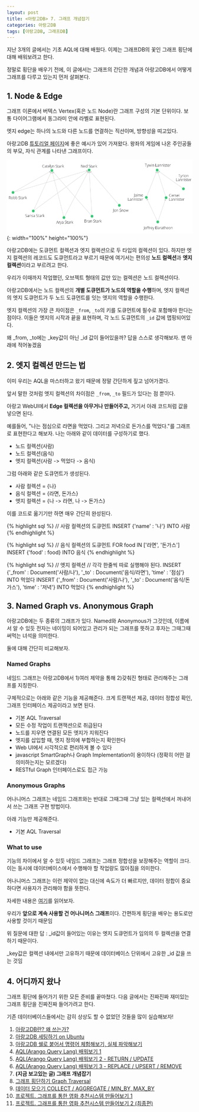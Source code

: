 ```yaml
---
layout: post
title: <아랑고DB> 7. 그래프 개념잡기
categories: 아랑고DB
tags: [아랑고DB, 그래프DB]
---
```

  
<div class="message">
지난 3개의 글에서는 기초 AQL에 대해 배웠다. 이제는 그래프DB의 꽃인 그래프 횡단에 대해 배워보려고 한다.
  
정말로 횡단을 배우기 전에, 이 글에서는 그래프의 간단한 개념과 아랑고DB에서 어떻게 그래프를 다루고 있는지 먼저 살펴본다. 
</div>

## 1. Node & Edge

그래프 이론에서 버텍스 Vertex(혹은 노드 Node)란 그래프 구성의 기본 단위이다. 보통 다이어그램에서 동그라미 안에 라벨로 표현된다. 

엣지 edge는 하나의 노드와 다른 노드를 연결하는 직선이며, 방향성을 띠고있다. 

아랑고DB [튜토리얼 페이지](https://www.arangodb.com/docs/stable/aql/tutorial-traversal.html)에 좋은 예시가 있어 가져왔다. 왕좌의 게임에 나온 주인공들의 부모, 자식 관계를 나타낸 그래프이다.

![Node and Edges](/public/img/arango-graph.png){: width="100%" height="100%"}

아랑고DB에는 도큐먼트 컬렉션과 엣지 컬렉션으로 두 타입의 컬렉션이 있다. 하지만 엣지 컬렉션의 레코드도 도큐먼트라고 부르기 때문에 여기서는 편의성 **노드 컬렉션**과 **엣지 컬렉션**이라고 부르려고 한다.

우리가 이때까지 작업했던, 오브젝트 형태의 값만 있는 컬렉션은 노드 컬렉션이다. 

아랑고DB에서는 노드 컬렉션의 **개별 도큐먼트가 노드의 역할을 수행**하며, 엣지 컬렉션의 엣지 도큐먼트가 두 노드 도큐먼트를 잇는 엣지의 역할을 수행한다.

엣지 컬렉션의 가장 큰 차이점은 `_from`, `_to`의 키를 도큐먼트에 필수로 포함해야 한다는 점이다. 이들은 엣지의 시작과 끝을 표현하며, 각 노드 도큐먼트의 `_id` 값에 맵핑되어있다.

<div class="exclamation">
왜 _from, _to에는 _key값이 아닌 _id 값이 들어있을까? 답을 스스로 생각해보자. 맨 아래에 적어놓겠음
</div>


## 2. 엣지 컬렉션 만드는 법

이미 우리는 AQL을 마스터하고 왔기 때문에 정말 간단하게 짚고 넘어가겠다. 

앞서 말한 것처럼 엣지 컬렉션의 차이점은 `_from`, `_to` 필드가 있다는 점 뿐이다.

아랑고 WebUI에서 **Edge 컬렉션을 아무거나 만들어주고,** 거기서 아래 코드처럼 값을 넣으면 된다.

예를들어, "나는 점심으로 라면을 먹었다. 그리고 저녁으로 돈가스를 먹었다."를 그래프로 표현한다고 해보자. 나는 아래와 같이 데이터를 구성하기로 했다.

- 노드 컬렉션(사람)
- 노드 컬렉션(음식)
- 엣지 컬렉션(사람 -> 먹었다 -> 음식)

그럼 아래와 같은 도큐먼트가 생성된다.

- 사람 컬렉션 = {나}
- 음식 컬렉션 = {라면, 돈가스}
- 엣지 컬렉션 = {나 -> 라면, 나 -> 돈가스}

이를 코드로 옮기기만 하면 매우 간단히 완성된다.

{% highlight sql %}
// 사람 컬렉션의 도큐먼트
INSERT {'name' : '나'} INTO 사람
{% endhighlight %}

{% highlight sql %}
// 음식 컬렉션의 도큐먼트
FOR food IN ['라면', '돈가스']
  INSERT {'food' : food} INTO 음식
{% endhighlight %}

{% highlight sql %}
// 엣지 컬렉션
// 각각 한줄씩 따로 실행해야 된다. 
INSERT {'_from' : Document('사람/나'), '_to' : Document('음식/라면'), 'time' : '점심'} INTO 먹었다
INSERT {'_from' : Document('사람/나'), '_to' : Document('음식/돈가스'), 'time' : '저녁'} INTO 먹었다
{% endhighlight %}


## 3. Named Graph vs. Anonymous Graph

아랑고DB에는 두 종류의 그래프가 있다. Named와 Anonymous가 그것인데, 이름에서 알 수 있듯 전자는 네이밍이 되어있고 관리가 되는 그래프를 뜻하고 후자는 그때그때 써먹는 녀석을 의미한다.

둘에 대해 간단히 비교해보자.

### Named Graphs
네임드 그래프는 아랑고DB에서 1)여러 제약을 통해 2)갖춰진 형태로 관리해주는 그래프를 지칭한다.

구체적으로는 아래와 같은 기능을 제공해준다. 크게 트랜잭션 제공, 데이터 정합성 확인, 그래프 인터페이스 제공이라고 보면 된다.

- 기본 AQL Traversal
- 모든 수정 작업이 트랜잭션으로 취급된다
- 노드를 지우면 연결된 모든 엣지가 지워진다
- 엣지를 삽입할 때, 엣지 정의에 부합하는지 확인한다
- Web UI에서 시각적으로 편리하게 볼 수 있다
- javascript SmartGraph나 Graph Implementation이 용이하다 (정확히 어떤 걸 의미하는지는 모르겠다)
- RESTful Graph 인터페이스로도 접근 가능


### Anonymous Graphs
어나니머스 그래프는 네임드 그래프와는 반대로 그때그때 그냥 있는 컬렉션에서 꺼내어서 쓰는 그래프 구현 방법이다.

아래 기능만 제공해준다.

- 기본 AQL Traversal

### What to use

기능의 차이에서 알 수 있듯 네임드 그래프는 그래프 정합성을 보장해주는 역할이 크다. 이는 동시에 데이터베이스에서 수행해야 할 작업량도 많아짐을 의미한다.

어나니머스 그래프는 이런 제약이 없는 대신에 속도가 더 빠르지만, 데이터 정합이 중요하다면 사용자가 관리해야 함을 뜻한다.

자세한 내용은 [여기](https://www.arangodb.com/docs/stable/graphs.html)를 읽어보자.

우리가 **앞으로 계속 사용할 건 어나니머스 그래프**이다. 간편하게 횡단을 배우는 용도로만 사용할 것이기 때문임


<div class="tip">
위 질문에 대한 답 : _id값이 들어있는 이유는 엣지 도큐먼트가 임의의 두 컬렉션을 연결하기 때문이다. 
  
_key값은 컬렉션 내에서만 고유하기 때문에 데이터베이스 단위에서 고유한 _id 값을 쓰는 것임 
</div>


## 4. 어디까지 왔나

그래프 횡단에 들어가기 위한 모든 준비를 끝마쳤다. 다음 글에서는 진짜진짜 재미있는 그래프 횡단을 진짜진짜 들어가려고 한다.

기존 데이터베이스들에서는 감히 상상도 할 수 없었던 것들을 많이 실습해보자!

  
1. [아랑고DB란? 왜 쓰는가?](https://ud803.github.io/%EC%95%84%EB%9E%91%EA%B3%A0db/2021/10/31/ArangoDB-1-%EC%95%84%EB%9E%91%EA%B3%A0DB-%EC%95%8C%EC%95%84%EB%B3%B4%EA%B8%B0/)
2. [아랑고DB 세팅하기 on Ubuntu](https://ud803.github.io/%EC%95%84%EB%9E%91%EA%B3%A0db/2021/11/02/ArangoDB-2-%EC%95%84%EB%9E%91%EA%B3%A0DB-%EC%84%B8%ED%8C%85%ED%95%98%EA%B8%B0-on-Ubuntu/)
3. [아랑고DB 쉘로 붙어서 명령어 체험해보기, 실체 파악해보기](https://ud803.github.io/%EC%95%84%EB%9E%91%EA%B3%A0db/2021/11/06/ArangoDB-3-%EC%95%84%EB%9E%91%EA%B3%A0DB-%EC%89%98-%EC%82%AC%EC%9A%A9%ED%95%B4%EB%B3%B4%EA%B8%B0/)
4. [AQL(Arango Query Lang) 배워보기 1](https://ud803.github.io/%EC%95%84%EB%9E%91%EA%B3%A0db/2021/11/07/ArangoDB-4-AQL-%EB%B0%B0%EC%9B%8C%EB%B3%B4%EA%B8%B0-1/)
5. [AQL(Arango Query Lang) 배워보기 2 - RETURN / UPDATE](https://ud803.github.io/%EC%95%84%EB%9E%91%EA%B3%A0db/2021/11/10/ArangoDB-5-AQL-%EB%B0%B0%EC%9B%8C%EB%B3%B4%EA%B8%B0-2/)
6. [AQL(Arango Query Lang) 배워보기 3 - REPLACE / UPSERT / REMOVE](https://ud803.github.io/%EC%95%84%EB%9E%91%EA%B3%A0db/2021/11/14/ArangoDB-6-AQL-%EB%B0%B0%EC%9B%8C%EB%B3%B4%EA%B8%B0-3/)
7. **(지금 보고있는 글) 그래프 개념잡기**
8. [그래프 횡단하기 Graph Traversal](https://ud803.github.io/%EC%95%84%EB%9E%91%EA%B3%A0db/2021/12/05/ArangoDB-8-%EA%B7%B8%EB%9E%98%ED%94%84-%ED%9A%A1%EB%8B%A8%ED%95%98%EA%B8%B0-Graph-Traversal/)
9. [데이터 모으기 COLLECT / AGGREGATE / MIN_BY, MAX_BY](https://ud803.github.io/%EC%95%84%EB%9E%91%EA%B3%A0db/2021/12/11/ArangoDB-9-%EB%8D%B0%EC%9D%B4%ED%84%B0-%EB%AA%A8%EC%9C%BC%EA%B8%B0-COLLECT-AGGREGATE-MIN_BY-MAX_BY/)
10. [프로젝트. 그래프를 통한 영화 추천시스템 만들어보기 1](https://ud803.github.io/%EC%95%84%EB%9E%91%EA%B3%A0db/2022/01/16/ArangoDB-%ED%94%84%EB%A1%9C%EC%A0%9D%ED%8A%B8.-%EA%B7%B8%EB%9E%98%ED%94%84%EB%A5%BC-%ED%86%B5%ED%95%9C-%EC%98%81%ED%99%94-%EC%B6%94%EC%B2%9C%EC%8B%9C%EC%8A%A4%ED%85%9C-%EB%A7%8C%EB%93%A4%EC%96%B4%EB%B3%B4%EA%B8%B0-1/)
11. [프로젝트. 그래프를 통한 영화 추천시스템 만들어보기 2 (최종편)](https://ud803.github.io/%EC%95%84%EB%9E%91%EA%B3%A0db/2022/04/05/ArangoDB-%ED%94%84%EB%A1%9C%EC%A0%9D%ED%8A%B8.-%EA%B7%B8%EB%9E%98%ED%94%84%EB%A5%BC-%ED%86%B5%ED%95%9C-%EC%98%81%ED%99%94-%EC%B6%94%EC%B2%9C%EC%8B%9C%EC%8A%A4%ED%85%9C-%EB%A7%8C%EB%93%A4%EC%96%B4%EB%B3%B4%EA%B8%B0-2-(%EC%B5%9C%EC%A2%85%ED%8E%B8)/)
